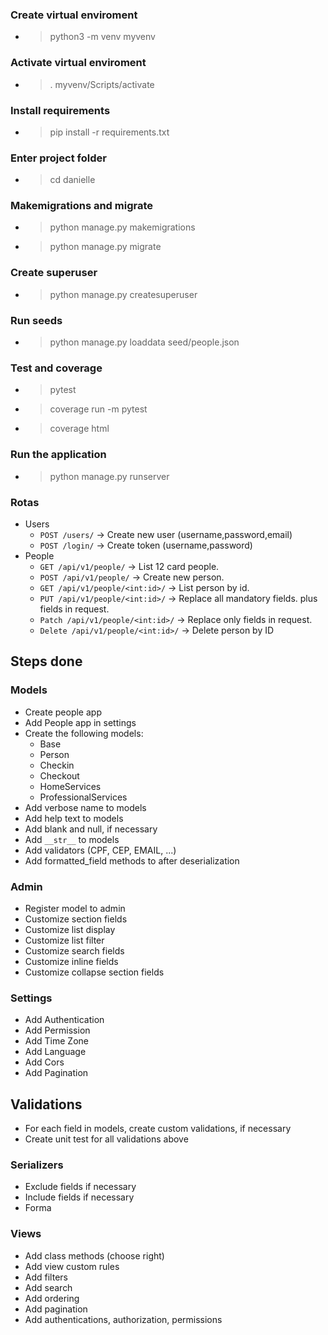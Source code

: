 ### Create virtual enviroment

- > python3 -m venv myvenv

### Activate virtual enviroment

- > . myvenv/Scripts/activate

### Install requirements

- > pip install -r requirements.txt

### Enter project folder

- > cd danielle

### Makemigrations and migrate

- > python manage.py makemigrations
- > python manage.py migrate

### Create superuser

- > python manage.py createsuperuser

### Run seeds

- > python manage.py loaddata seed/people.json

### Test and coverage

- > pytest
- > coverage run -m pytest
- > coverage html

### Run the application

- > python manage.py runserver

### Rotas

- Users
    - `POST /users/` -> Create new user (username,password,email)
    - `POST /login/` -> Create token (username,password)
- People
    - `GET /api/v1/people/` -> List 12 card people.
    - `POST /api/v1/people/` -> Create new person.
    - `GET /api/v1/people/<int:id>/` -> List person by id.
    - `PUT /api/v1/people/<int:id>/` -> Replace all mandatory fields. plus fields in request.
    - `Patch /api/v1/people/<int:id>/` -> Replace only fields in request.
    - `Delete /api/v1/people/<int:id>/` -> Delete person by ID


## Steps done

### Models
- Create people app
- Add People app in settings
- Create the following models:
    - Base
    - Person
    - Checkin
    - Checkout
    - HomeServices
    - ProfessionalServices
- Add verbose name to models
- Add help text to models
- Add blank and null, if necessary
- Add `__str__` to models
- Add validators (CPF, CEP, EMAIL, ...)
- Add formatted_field methods to after deserialization

### Admin
- Register model to admin
- Customize section fields
- Customize list display
- Customize list filter
- Customize search fields
- Customize inline fields
- Customize collapse section fields

### Settings
- Add Authentication
- Add Permission
- Add Time Zone
- Add Language
- Add Cors
- Add Pagination

## Validations

- For each field in models, create custom validations, if necessary
- Create unit test for all validations above

### Serializers

- Exclude fields if necessary
- Include fields if necessary
- Forma

### Views

- Add class methods (choose right)
- Add view custom rules
- Add filters
- Add search
- Add ordering
- Add pagination
- Add authentications, authorization, permissions